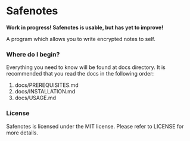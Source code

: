 # Safenotes

**Work in progress! Safenotes is usable, but has yet to improve!**

A program which allows you to write encrypted notes to self.

### Where do I begin?

Everything you need to know will be found at docs directory.
It is recommended that you read the docs in the following order:
1. docs/PREREQUISITES.md
2. docs/INSTALLATION.md
3. docs/USAGE.md

### License

Safenotes is licensed under the MIT license. Please refer to
LICENSE for more details.
